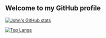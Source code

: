 ## Welcome to my GitHub profile

[![John's GitHub stats](https://github-readme-stats.vercel.app/api?username=johnma02&show_icons=true&theme=darcula)](https://github.com/johnma02/github-readme-stats)

[![Top Langs](https://github-readme-stats.vercel.app/api/top-langs/?username=johnma02&exclude_repo=Population-Analysis&exclude_repo=kaggle-mayo-clinic&exclude_repo=kaggle-titanic&exclude_repo=deep-learning&theme=darcula)](https://github.com/johnma02/github-readme-stats)
